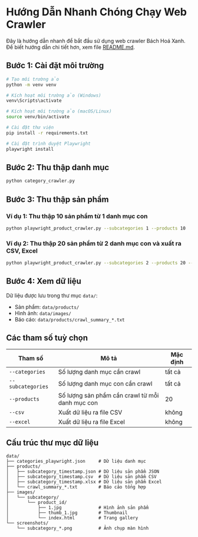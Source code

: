 # Hướng Dẫn Nhanh Chóng Chạy Web Crawler

Đây là hướng dẫn nhanh để bắt đầu sử dụng web crawler Bách Hoá Xanh. Để biết hướng dẫn chi tiết hơn, xem file [README.md](README.md).

## Bước 1: Cài đặt môi trường

```bash
# Tạo môi trường ảo
python -m venv venv

# Kích hoạt môi trường ảo (Windows)
venv\Scripts\activate

# Kích hoạt môi trường ảo (macOS/Linux)
source venv/bin/activate

# Cài đặt thư viện
pip install -r requirements.txt

# Cài đặt trình duyệt Playwright
playwright install
```

## Bước 2: Thu thập danh mục

```bash
python category_crawler.py
```

## Bước 3: Thu thập sản phẩm

### Ví dụ 1: Thu thập 10 sản phẩm từ 1 danh mục con

```bash
python playwright_product_crawler.py --subcategories 1 --products 10
```

### Ví dụ 2: Thu thập 20 sản phẩm từ 2 danh mục con và xuất ra CSV, Excel

```bash
python playwright_product_crawler.py --subcategories 2 --products 20 --csv --excel
```

## Bước 4: Xem dữ liệu

Dữ liệu được lưu trong thư mục `data/`:
- Sản phẩm: `data/products/`
- Hình ảnh: `data/images/`
- Báo cáo: `data/products/crawl_summary_*.txt`

## Các tham số tuỳ chọn

| Tham số | Mô tả | Mặc định |
|---------|-------|----------|
| `--categories` | Số lượng danh mục cần crawl | tất cả |
| `--subcategories` | Số lượng danh mục con cần crawl | tất cả |
| `--products` | Số lượng sản phẩm cần crawl từ mỗi danh mục con | 20 |
| `--csv` | Xuất dữ liệu ra file CSV | không |
| `--excel` | Xuất dữ liệu ra file Excel | không |

## Cấu trúc thư mục dữ liệu

```
data/
├── categories_playwright.json     # Dữ liệu danh mục
├── products/
│   ├── subcategory_timestamp.json # Dữ liệu sản phẩm JSON
│   ├── subcategory_timestamp.csv  # Dữ liệu sản phẩm CSV
│   ├── subcategory_timestamp.xlsx # Dữ liệu sản phẩm Excel
│   └── crawl_summary_*.txt        # Báo cáo tổng hợp
├── images/
│   └── subcategory/
│       └── product_id/
│           ├── 1.jpg              # Hình ảnh sản phẩm
│           ├── thumb_1.jpg        # Thumbnail
│           └── index.html         # Trang gallery
└── screenshots/
    └── subcategory_*.png          # Ảnh chụp màn hình
``` 